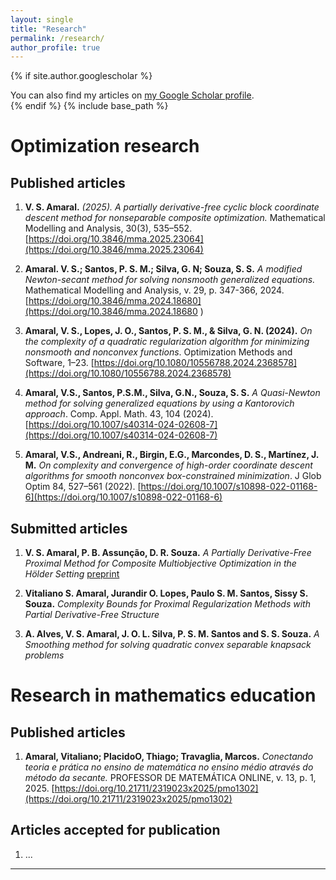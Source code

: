 ```yaml
---
layout: single
title: "Research"
permalink: /research/
author_profile: true
---
```

{% if site.author.googlescholar %}
  <div class="wordwrap">You can also find my articles on <a href="{{site.author.googlescholar}}">my Google Scholar profile</a>.</div>
{% endif %}
{% include base_path %}

# Optimization research
## Published articles

1. **V. S. Amaral.** *(2025). A partially derivative-free cyclic block coordinate descent method for nonseparable composite optimization.* Mathematical Modelling and Analysis, 30(3), 535–552. [https://doi.org/10.3846/mma.2025.23064](https://doi.org/10.3846/mma.2025.23064)

1. **Amaral. V. S.; Santos, P. S. M.; Silva, G. N; Souza, S. S.** *A modified Newton-secant method for solving nonsmooth generalized equations.* Mathematical Modelling and Analysis, v. 29, p. 347-366, 2024. [https://doi.org/10.3846/mma.2024.18680](https://doi.org/10.3846/mma.2024.18680 )

1. **Amaral, V. S., Lopes, J. O., Santos, P. S. M., & Silva, G. N. (2024).** *On the complexity of a quadratic regularization algorithm for minimizing nonsmooth and nonconvex functions*. Optimization Methods and Software, 1–23. [https://doi.org/10.1080/10556788.2024.2368578](https://doi.org/10.1080/10556788.2024.2368578)

1. **Amaral, V.S., Santos, P.S.M., Silva, G.N., Souza, S. S.** *A Quasi-Newton method for solving generalized equations by using a Kantorovich approach*. Comp. Appl. Math. 43, 104 (2024). [https://doi.org/10.1007/s40314-024-02608-7](https://doi.org/10.1007/s40314-024-02608-7) 

1. **Amaral, V.S., Andreani, R., Birgin, E.G., Marcondes, D. S., Martínez, J. M.** *On complexity and convergence of high-order coordinate descent algorithms for smooth nonconvex box-constrained minimization*. J Glob Optim 84, 527–561 (2022). 
 [https://doi.org/10.1007/s10898-022-01168-6](https://doi.org/10.1007/s10898-022-01168-6)

## Submitted articles

1. **V. S. Amaral, P. B. Assunção, D. R. Souza.** *A Partially Derivative-Free Proximal Method for Composite Multiobjective Optimization in the Hölder Setting* [preprint](
https://doi.org/10.48550/arXiv.2508.20071)

1. **Vitaliano S. Amaral, Jurandir O. Lopes, Paulo S. M. Santos,
Sissy S. Souza.** *Complexity Bounds for Proximal Regularization
Methods with Partial Derivative-Free Structure*

1. **A. Alves, V. S. Amaral, J. O. L. Silva, P. S. M. Santos and S. S. Souza.** *A Smoothing method for solving quadratic convex separable
knapsack problems*




# Research in mathematics education
## Published articles

1. **Amaral, Vitaliano; PlacidoO, Thiago; Travaglia, Marcos.** *Conectando teoria e prática no ensino de matemática no ensino médio através do método da secante.* PROFESSOR DE MATEMÁTICA ONLINE, v. 13, p. 1, 2025. [https://doi.org/10.21711/2319023x2025/pmo1302](https://doi.org/10.21711/2319023x2025/pmo1302)
   
## Articles accepted for publication

1. ...
---
